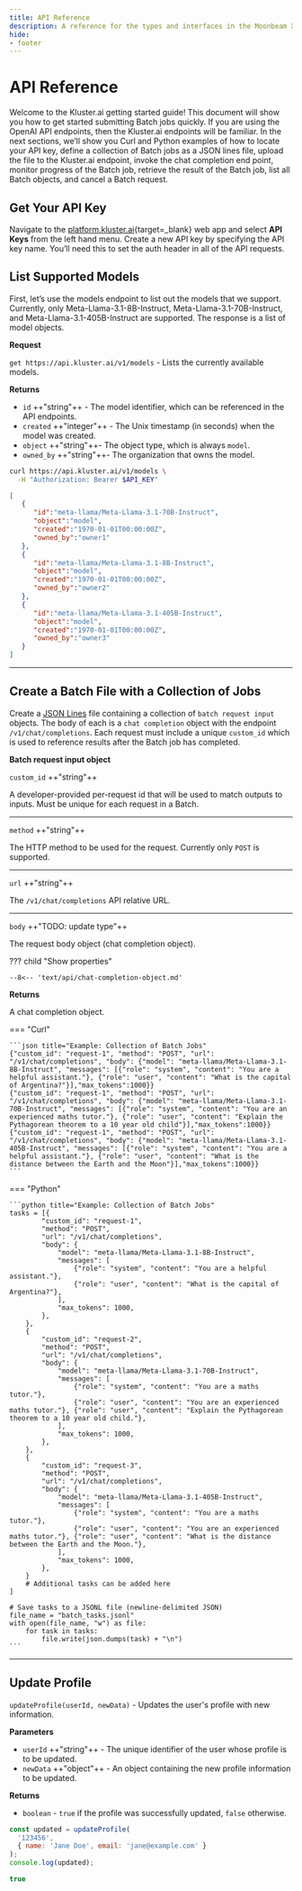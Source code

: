 ```yaml
---
title: API Reference
description: A reference for the types and interfaces in the Moonbeam XCM SDK that can be used to send XCM transfers between chains within the Polkadot/Kusama ecosystems.
hide:
- footer
---
```


# API Reference

Welcome to the Kluster.ai getting started guide! This document will show you how to get started submitting Batch jobs quickly. If you are using the OpenAI API endpoints, then the Kluster.ai endpoints will be familiar. In the next sections, we’ll show you Curl and Python examples of how to locate your API key, define a collection of Batch jobs as a JSON lines file, upload the file to the Kluster.ai endpoint, invoke the chat completion end point, monitor progress of the Batch job, retrieve the result of the Batch job, list all Batch objects, and cancel a Batch request.

## Get Your API Key

Navigate to the [platform.kluster.ai](http://platform.kluster.ai){target=\_blank} web app and select **API Keys** from the left hand menu. Create a new API key by specifying the API key name. You’ll need this to set the auth header in all of the API requests.

## List Supported Models

First, let’s use the models endpoint to list out the models that we support. Currently, only Meta-Llama-3.1-8B-Instruct, Meta-Llama-3.1-70B-Instruct, and Meta-Llama-3.1-405B-Instruct are supported. The response is a list of model objects. 

<div class="grid" markdown>
<div markdown>

**Request**

`get https://api.kluster.ai/v1/models` - Lists the currently available models.

**Returns**

- `id` ++"string"++ - The model identifier, which can be referenced in the API endpoints.
- `created` ++"integer"++ - The Unix timestamp (in seconds) when the model was created.
- `object` ++"string"++- The object type, which is always `model`.
- `owned_by` ++"string"++- The organization that owns the model.

</div>
<div markdown>

```bash title="Query LLMs"
curl https://api.kluster.ai/v1/models \
  -H "Authorization: Bearer $API_KEY" 
```

```json title="Response"
[
   {
      "id":"meta-llama/Meta-Llama-3.1-70B-Instruct",
      "object":"model",
      "created":"1970-01-01T00:00:00Z",
      "owned_by":"owner1"
   },
   {
      "id":"meta-llama/Meta-Llama-3.1-8B-Instruct",
      "object":"model",
      "created":"1970-01-01T00:00:00Z",
      "owned_by":"owner2"
   },
   {
      "id":"meta-llama/Meta-Llama-3.1-405B-Instruct",
      "object":"model",
      "created":"1970-01-01T00:00:00Z",
      "owned_by":"owner3"
   }
]
```

</div>
</div>

---

## Create a Batch File with a Collection of Jobs

Create a [JSON Lines](https://jsonlines.org/) file containing a collection of `batch request input` objects. The body of each is a `chat completion` object with the endpoint `/v1/chat/completions`. Each request must include a unique `custom_id` which is used to reference results after the Batch job has completed.

<div class="grid" markdown>
<div markdown>

**Batch request input object**

`custom_id` ++"string"++

A developer-provided per-request id that will be used to match outputs to inputs. Must be unique for each request in a Batch.

---

`method` ++"string"++

The HTTP method to be used for the request. Currently only `POST` is supported.

---

`url` ++"string"++

The `/v1/chat/completions` API relative URL.

---

`body` ++"TODO: update type"++

The request body object (chat completion object).

??? child "Show properties"

    --8<-- 'text/api/chat-completion-object.md'

**Returns**

A chat completion object.

</div>
<div markdown>

=== "Curl"

    ```json title="Example: Collection of Batch Jobs"
    {"custom_id": "request-1", "method": "POST", "url": "/v1/chat/completions", "body": {"model": "meta-llama/Meta-Llama-3.1-8B-Instruct", "messages": [{"role": "system", "content": "You are a helpful assistant."}, {"role": "user", "content": "What is the capital of Argentina?"}],"max_tokens":1000}}
    {"custom_id": "request-1", "method": "POST", "url": "/v1/chat/completions", "body": {"model": "meta-llama/Meta-Llama-3.1-70B-Instruct", "messages": [{"role": "system", "content": "You are an experienced maths tutor."}, {"role": "user", "content": "Explain the Pythagorean theorem to a 10 year old child"}],"max_tokens":1000}}
    {"custom_id": "request-1", "method": "POST", "url": "/v1/chat/completions", "body": {"model": "meta-llama/Meta-Llama-3.1-405B-Instruct", "messages": [{"role": "system", "content": "You are a helpful assistant."}, {"role": "user", "content": "What is the distance between the Earth and the Moon"}],"max_tokens":1000}}
    ```

=== "Python"

    ```python title="Example: Collection of Batch Jobs"
    tasks = [{
            "custom_id": "request-1",
            "method": "POST",
            "url": "/v1/chat/completions",
            "body": {
                "model": "meta-llama/Meta-Llama-3.1-8B-Instruct",
                "messages": [
                    {"role": "system", "content": "You are a helpful assistant."},
                    {"role": "user", "content": "What is the capital of Argentina?"},
                ],
                "max_tokens": 1000,
            },
        },
        {
            "custom_id": "request-2",
            "method": "POST",
            "url": "/v1/chat/completions",
            "body": {
                "model": "meta-llama/Meta-Llama-3.1-70B-Instruct",
                "messages": [
                    {"role": "system", "content": "You are a maths tutor."},
                    {"role": "user", "content": "You are an experienced maths tutor."}, {"role": "user", "content": "Explain the Pythagorean theorem to a 10 year old child."},
                ],
                "max_tokens": 1000,
            },
        },
        {
            "custom_id": "request-3",
            "method": "POST",
            "url": "/v1/chat/completions",
            "body": {
                "model": "meta-llama/Meta-Llama-3.1-405B-Instruct",
                "messages": [
                    {"role": "system", "content": "You are a maths tutor."},
                    {"role": "user", "content": "You are an experienced maths tutor."}, {"role": "user", "content": "What is the distance between the Earth and the Moon."},
                ],
                "max_tokens": 1000,
            },
        }
        # Additional tasks can be added here
    ]

    # Save tasks to a JSONL file (newline-delimited JSON)
    file_name = "batch_tasks.jsonl"
    with open(file_name, "w") as file:
        for task in tasks:
            file.write(json.dumps(task) + "\n")
    ```

</div>
</div>

---

## Update Profile

<div class="grid" markdown>
<div markdown>

`updateProfile(userId, newData)` - Updates the user's profile with new information.

**Parameters**

- `userId` ++"string"++ - The unique identifier of the user whose profile is to be updated.
- `newData` ++"object"++ - An object containing the new profile information to be updated.

**Returns**

- `boolean` - `true` if the profile was successfully updated, `false` otherwise.

</div>
<div markdown>

```javascript title="Example"
const updated = updateProfile(
  '123456', 
  { name: 'Jane Doe', email: 'jane@example.com' }
);
console.log(updated);
```

```js title="Response"
true
```

</div>
</div>
